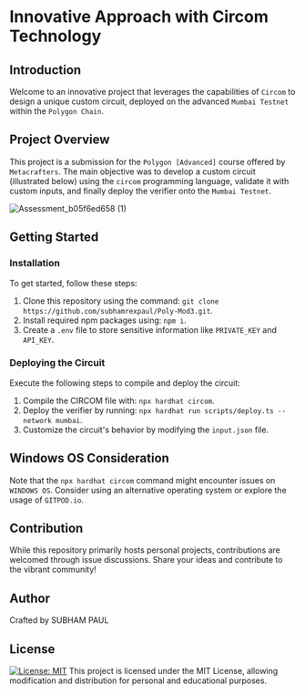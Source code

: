 # Innovative Approach with Circom Technology

## Introduction

Welcome to an innovative project that leverages the capabilities of `Circom` to design a unique custom circuit, deployed on the advanced `Mumbai Testnet` within the `Polygon Chain`.

## Project Overview

This project is a submission for the `Polygon [Advanced]` course offered by `Metacrafters`. The main objective was to develop a custom circuit (illustrated below) using the `circom` programming language, validate it with custom inputs, and finally deploy the verifier onto the `Mumbai Testnet`.

![Assessment_b05f6ed658 (1)](https://github.com/subhamrexpaul/Meta_PolyMod_3/assets/96594935/f87a9e1b-7fc3-4b56-a172-3851de5f8064)

## Getting Started

### Installation

To get started, follow these steps:

1. Clone this repository using the command: `git clone https://github.com/subhamrexpaul/Poly-Mod3.git`.
2. Install required npm packages using: `npm i`.
3. Create a `.env` file to store sensitive information like `PRIVATE_KEY` and `API_KEY`.

### Deploying the Circuit

Execute the following steps to compile and deploy the circuit:

1. Compile the CIRCOM file with: `npx hardhat circom`.
2. Deploy the verifier by running: `npx hardhat run scripts/deploy.ts --network mumbai`.
3. Customize the circuit's behavior by modifying the `input.json` file.

## Windows OS Consideration

Note that the `npx hardhat circom` command might encounter issues on `WINDOWS OS`. Consider using an alternative operating system or explore the usage of `GITPOD.io`.

## Contribution

While this repository primarily hosts personal projects, contributions are welcomed through issue discussions. Share your ideas and contribute to the vibrant community!

## Author

Crafted by SUBHAM PAUL

## License

[![License: MIT](https://img.shields.io/badge/License-MIT-yellow.svg)](https://opensource.org/licenses/MIT)
This project is licensed under the MIT License, allowing modification and distribution for personal and educational purposes.
